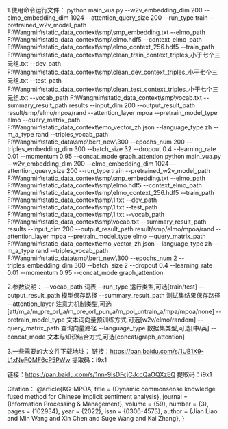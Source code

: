 1.使用命令运行文件：
python main_vua.py --w2v_embedding_dim 200 --elmo_embedding_dim 1024 --attention_query_size 200 --run_type train --pretrained_w2v_model_path F:\Wangmin\static_data_context\smp\smp_embedding.txt --elmo_path F:\Wangmin\static_data_context\smp\elmo.hdf5 --context_elmo_path F:\Wangmin\static_data_context\smp\elmo_context_256.hdf5 --train_path F:\Wangmin\static_data_context\smp\clean_train_context_triples_小于七个三元组.txt --dev_path F:\Wangmin\static_data_context\smp\clean_dev_context_triples_小于七个三元组.txt --test_path F:\Wangmin\static_data_context\smp\clean_test_context_triples_小于七个三元组.txt --vocab_path F:\Wangmin\static_data_context\smp\vocab.txt --summary_result_path results --input_dim 200 --output_result_path result/smp/elmo/mpoa/rand --attention_layer mpoa --pretrain_model_type elmo --query_matrix_path F:\Wangmin\static_data_context\emo_vector_zh.json --language_type zh --m_a_type rand --triples_vocab_path F:\Wangmin\static_data\smp\bert_new\300 --epochs_num 200 --triples_embedding_dim 300 --batch_size 32 --dropout 0.4 --learning_rate 0.01 --momentum 0.95 --concat_mode graph_attention
python main_vua.py --w2v_embedding_dim 200 --elmo_embedding_dim 1024 --attention_query_size 200 --run_type train --pretrained_w2v_model_path F:\Wangmin\static_data_context\smp\smp_embedding.txt --elmo_path F:\Wangmin\static_data_context\smp\elmo.hdf5 --context_elmo_path F:\Wangmin\static_data_context\smp\elmo_context_256.hdf5 --train_path F:\Wangmin\static_data_context\smp\1.txt --dev_path F:\Wangmin\static_data_context\smp\1.txt --test_path F:\Wangmin\static_data_context\smp\1.txt --vocab_path F:\Wangmin\static_data_context\smp\vocab.txt --summary_result_path results --input_dim 200 --output_result_path result/smp/elmo/mpoa/rand --attention_layer mpoa --pretrain_model_type elmo --query_matrix_path F:\Wangmin\static_data_context\emo_vector_zh.json --language_type zh --m_a_type rand --triples_vocab_path F:\Wangmin\static_data\smp\bert_new\300 --epochs_num 2 --triples_embedding_dim 300 --batch_size 2 --dropout 0.4 --learning_rate 0.01 --momentum 0.95 --concat_mode graph_attention


2.参数说明：
--vocab_path 词表
--run_type 运行类型,可选[train/test]
--output_result_path 模型保存路径
--summary_result_path 测试集结果保存路径
--attention_layer 注意力机制类型,可选[att/m_a/m_pre_orl_a/m_pre_orl_pun_a/m_pol_untrain_a/mpa/mpoa/none]
--pretrain_model_type 文本词向量预训练方式,可选[w2v/elmo/random]
--query_matrix_path 查询向量路径
--language_type 数据集类型,可选[中/英]
--concat_mode 文本与知识结合方式,可选[concat/graph_attention]

3.一些需要的大文件下载地址：
链接：https://pan.baidu.com/s/1UB1X9-L1xNeFQMF6cP5PWw 
提取码：i9x1 

链接：https://pan.baidu.com/s/1nn-9lsDFcjCJccQaOQXzEQ 
提取码：i9x1 


Citation：
@article{KG-MPOA,
title = {Dynamic commonsense knowledge fused method for Chinese implicit sentiment analysis},
journal = {Information Processing & Management},
volume = {59},
number = {3},
pages = {102934},
year = {2022},
issn = {0306-4573},
author = {Jian Liao and Min Wang and Xin Chen and Suge Wang and Kai Zhang},
}
